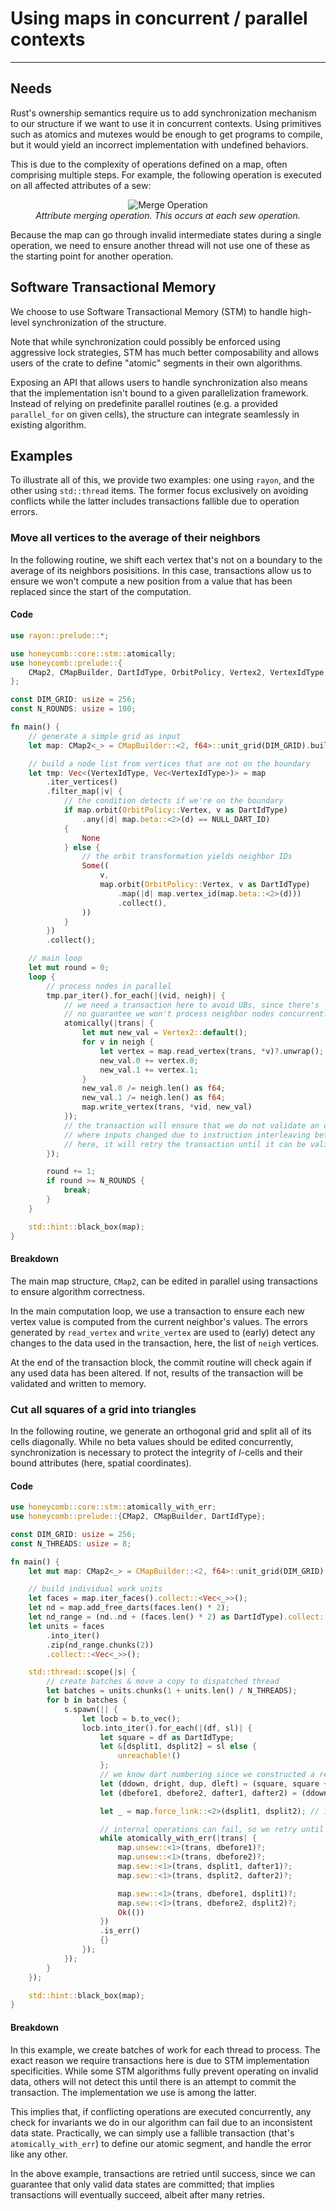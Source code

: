 # Using maps in concurrent / parallel contexts

---

## Needs

Rust's ownership semantics require us to add synchronization mechanism to our structure if we want
to use it in concurrent contexts. Using primitives such as atomics and mutexes would be enough to
get programs to compile, but it would yield an incorrect implementation with undefined behaviors.

This is due to the complexity of operations defined on a map, often comprising multiple steps.
For example, the following operation is executed on all affected attributes of a sew:

<figure style="text-align:center">
    <img src="../images/attribute_merge.svg" alt="Merge Operation" />
    <figcaption><i>Attribute merging operation. This occurs at each sew operation.</i></figcaption>
</figure>

Because the map can go through invalid intermediate states during a single operation, we need to
ensure another thread will not use one of these as the starting point for another operation.

## Software Transactional Memory

We choose to use Software Transactional Memory (STM) to handle high-level synchronization of
the structure. 

Note that while synchronization could possibly be enforced using aggressive lock strategies, STM
has much better composability and allows users of the crate to define "atomic" segments in their
own algorithms.

Exposing an API that allows users to handle synchronization also means that the implementation
isn't bound to a given parallelization framework. Instead of relying on predefinite parallel
routines (e.g. a provided `parallel_for` on given cells), the structure can integrate seamlessly
in existing algorithm. 


## Examples

To illustrate all of this, we provide two examples: one using `rayon`, and the other using
`std::thread` items. The former focus exclusively on avoiding conflicts while the latter includes
transactions fallible due to operation errors.


### Move all vertices to the average of their neighbors

In the following routine, we shift each vertex that's not on a boundary to the average of its
neighbors posisitions. In this case, transactions allow us to ensure we won't compute a new
position from a value that has been replaced since the start of the computation.


#### Code

```rust
use rayon::prelude::*;

use honeycomb::core::stm::atomically;
use honeycomb::prelude::{
    CMap2, CMapBuilder, DartIdType, OrbitPolicy, Vertex2, VertexIdType, NULL_DART_ID,
};

const DIM_GRID: usize = 256;
const N_ROUNDS: usize = 100;

fn main() {
    // generate a simple grid as input
    let map: CMap2<_> = CMapBuilder::<2, f64>::unit_grid(DIM_GRID).build().unwrap();

    // build a node list from vertices that are not on the boundary
    let tmp: Vec<(VertexIdType, Vec<VertexIdType>)> = map
        .iter_vertices()
        .filter_map(|v| {
            // the condition detects if we're on the boundary
            if map.orbit(OrbitPolicy::Vertex, v as DartIdType)
                .any(|d| map.beta::<2>(d) == NULL_DART_ID)
            {
                None
            } else {
                // the orbit transformation yields neighbor IDs
                Some((
                    v,
                    map.orbit(OrbitPolicy::Vertex, v as DartIdType)
                        .map(|d| map.vertex_id(map.beta::<2>(d)))
                        .collect(),
                ))
            }
        })
        .collect();

    // main loop
    let mut round = 0;
    loop {
        // process nodes in parallel
        tmp.par_iter().for_each(|(vid, neigh)| {
            // we need a transaction here to avoid UBs, since there's
            // no guarantee we won't process neighbor nodes concurrently
            atomically(|trans| {
                let mut new_val = Vertex2::default();
                for v in neigh {
                    let vertex = map.read_vertex(trans, *v)?.unwrap();
                    new_val.0 += vertex.0;
                    new_val.1 += vertex.1;
                }
                new_val.0 /= neigh.len() as f64;
                new_val.1 /= neigh.len() as f64;
                map.write_vertex(trans, *vid, new_val)
            });
            // the transaction will ensure that we do not validate an operation
            // where inputs changed due to instruction interleaving between threads
            // here, it will retry the transaction until it can be validated
        });

        round += 1;
        if round >= N_ROUNDS {
            break;
        }
    }

    std::hint::black_box(map);
}
```


#### Breakdown

The main map structure, `CMap2`, can be edited in parallel using transactions to ensure algorithm
correctness.

In the main computation loop, we use a transaction to ensure each new vertex value is computed from
the current neighbor's values. The errors generated by `read_vertex` and `write_vertex` are used to
(early) detect any changes to the data used in the transaction, here, the list of `neigh` vertices.

At the end of the transaction block, the commit routine will check again if any used data has been
altered. If not, results of the transaction will be validated and written to memory.

### Cut all squares of a grid into triangles

In the following routine, we generate an orthogonal grid and split all of its cells diagonally.
While no beta values should be edited concurrently, synchronization is necessary to protect the
integrity of *I*-cells and their bound attributes (here, spatial coordinates).

#### Code

```rust
use honeycomb::core::stm::atomically_with_err;
use honeycomb::prelude::{CMap2, CMapBuilder, DartIdType};

const DIM_GRID: usize = 256;
const N_THREADS: usize = 8;

fn main() {
    let mut map: CMap2<_> = CMapBuilder::<2, f64>::unit_grid(DIM_GRID).build().unwrap();

    // build individual work units
    let faces = map.iter_faces().collect::<Vec<_>>();
    let nd = map.add_free_darts(faces.len() * 2);
    let nd_range = (nd..nd + (faces.len() * 2) as DartIdType).collect::<Vec<_>>();
    let units = faces
        .into_iter()
        .zip(nd_range.chunks(2))
        .collect::<Vec<_>>();

    std::thread::scope(|s| {
        // create batches & move a copy to dispatched thread
        let batches = units.chunks(1 + units.len() / N_THREADS);
        for b in batches {
            s.spawn(|| {
                let locb = b.to_vec();
                locb.into_iter().for_each(|(df, sl)| {
                    let square = df as DartIdType;
                    let &[dsplit1, dsplit2] = sl else {
                        unreachable!()
                    };
                    // we know dart numbering since we constructed a regular grid
                    let (ddown, dright, dup, dleft) = (square, square + 1, square + 2, square + 3);
                    let (dbefore1, dbefore2, dafter1, dafter2) = (ddown, dup, dleft, dright);

                    let _ = map.force_link::<2>(dsplit1, dsplit2); // infallible

                    // internal operations can fail, so we retry until success
                    while atomically_with_err(|trans| {
                        map.unsew::<1>(trans, dbefore1)?;
                        map.unsew::<1>(trans, dbefore2)?;
                        map.sew::<1>(trans, dsplit1, dafter1)?;
                        map.sew::<1>(trans, dsplit2, dafter2)?;

                        map.sew::<1>(trans, dbefore1, dsplit1)?;
                        map.sew::<1>(trans, dbefore2, dsplit2)?;
                        Ok(())
                    })
                    .is_err()
                    {}
                });
            });
        }
    });

    std::hint::black_box(map);
}
```

#### Breakdown

In this example, we create batches of work for each thread to process. The exact reason we require
transactions here is due to STM implementation specificities. While some STM algorithms fully
prevent operating on invalid data, others will not detect this until there is an attempt to commit
the transaction. The implementation we use is among the latter.

This implies that, if conflicting operations are executed concurrently, any check for invariants
we do in our algorithm can fail due to an inconsistent data state. Practically, we can simply
use a fallible transaction (that's `atomically_with_err`) to define our atomic segment, and handle
the error like any other.

In the above example, transactions are retried until success, since we can guarantee that only
valid data states are committed; that implies transactions will eventually succeed, albeit after
many retries.
